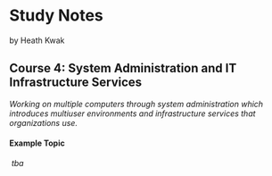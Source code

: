 # Study Notes

by Heath Kwak

## Course 4: System Administration and IT Infrastructure Services

*Working on multiple computers through system administration which introduces multiuser environments and infrastructure services that organizations use.*



#### Example Topic

​	*tba*

